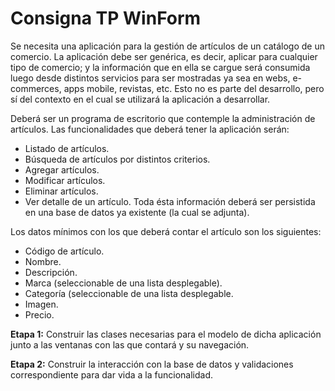 # Consigna TP WinForm
Se necesita una aplicación para la gestión de artículos de un catálogo de un comercio. La aplicación debe ser genérica, es decir, aplicar para cualquier tipo de comercio; y la información que en ella se cargue será consumida luego desde distintos servicios para ser mostradas ya sea en webs, e-commerces, apps mobile, revistas, etc. Esto no es parte del desarrollo, pero sí del contexto en el cual se utilizará la aplicación a desarrollar.

Deberá ser un programa de escritorio que contemple la administración de artículos. Las funcionalidades que deberá tener la aplicación serán:

- Listado de artículos.
- Búsqueda de artículos por distintos criterios.
- Agregar artículos.
- Modificar artículos.
- Eliminar artículos.
- Ver detalle de un artículo.
Toda ésta información deberá ser persistida en una base de datos ya existente (la cual se adjunta).

Los datos mínimos con los que deberá contar el artículo son los siguientes:

- Código de artículo.
- Nombre.
- Descripción.
- Marca (seleccionable de una lista desplegable).
- Categoría (seleccionable de una lista desplegable.
- Imagen.
- Precio.


**Etapa 1:** Construir las clases necesarias para el modelo de dicha aplicación junto a las ventanas con las que contará y su navegación.

**Etapa 2:** Construir la interacción con la base de datos y validaciones correspondiente para dar vida a la funcionalidad.

